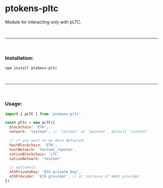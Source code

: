 # ptokens-pltc

Module for interacting only with pLTC.

&nbsp;

***

&nbsp;

### Installation:

```
npm install ptokens-pltc
```

&nbsp;

***

&nbsp;

### Usage:

```js
import { pLTC } from 'ptokens-pltc'

const pltc = new pLTC({
  blockchain: 'ETH',
  network: 'testnet', // 'testnet' or 'mainnet', default 'testnet'

  // if you want to be more detailed
  hostBlockchain: 'ETH',
  hostNetwork: 'testnet_ropsten',
  nativeBlockchain: 'LTC'
  nativeNetwork: 'testnet'

  // optionals
  ethPrivateKey: 'Eth private key',
  ethProvider: 'Eth provider', // or instance of Web3 provider
})